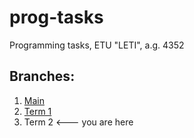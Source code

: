 # prog-tasks
 Programming tasks, ETU "LETI", a.g. 4352

## Branches:
1. [Main](https://github.com/m1raynee/prog-tasks/tree/main)
2. [Term 1](https://github.com/m1raynee/prog-tasks/tree/term-1)
3. Term 2 <--- you are here
